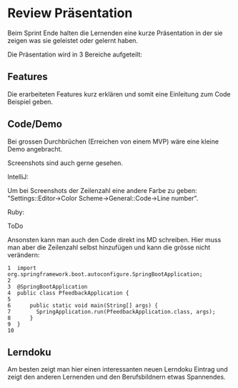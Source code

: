 # Review Präsentation

Beim Sprint Ende halten die Lernenden eine kurze Präsentation in der sie zeigen was sie geleistet oder gelernt haben.

Die Präsentation wird in 3 Bereiche aufgeteilt:

## Features

Die erarbeiteten Features kurz erklären und somit eine Einleitung zum Code Beispiel geben.

## Code/Demo

Bei grossen Durchbrüchen (Erreichen von einem MVP) wäre eine kleine Demo angebracht.

Screenshots sind auch gerne gesehen.

IntelliJ:

Um bei Screenshots der Zeilenzahl eine andere Farbe zu geben: "Settings::Editor->Color Scheme->General::Code->Line number".

Ruby:

ToDo

Ansonsten kann man auch den Code direkt ins MD schreiben. Hier muss man aber die Zeilenzahl selbst hinzufügen und kann die grösse nicht verändern:
```
1  import org.springframework.boot.autoconfigure.SpringBootApplication;
2
3  @SpringBootApplication
4  public class PfeedbackApplication {
5
6      public static void main(String[] args) {
7        SpringApplication.run(PfeedbackApplication.class, args);
8      }
9  }
10
```

## Lerndoku

Am besten zeigt man hier einen interessanten neuen Lerndoku Eintrag und zeigt den anderen Lernenden und den Berufsbildnern
etwas Spannendes.
